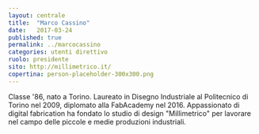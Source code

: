 ```yaml
---
layout: centrale
title:  "Marco Cassino"
date:   2017-03-24
published: true
permalink: ../marcocassino
categories: utenti direttivo
ruolo: presidente
sito: http://millimetrico.it/
copertina: person-placeholder-300x300.png
---
```

Classe '86, nato a Torino. Laureato in Disegno Industriale al Politecnico di Torino nel 2009, diplomato alla FabAcademy nel 2016. Appassionato di digital fabrication ha fondato lo studio di design "Millimetrico" per lavorare nel campo delle piccole e medie produzioni industriali.

